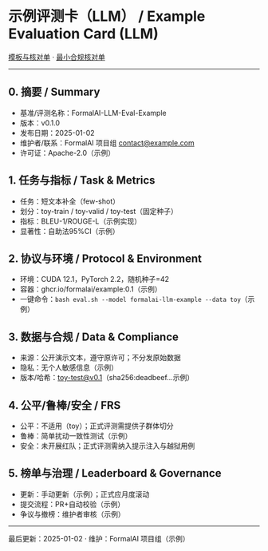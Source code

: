 # 示例评测卡（LLM） / Example Evaluation Card (LLM)

[模板与核对单](../../TEMPLATES_EVAL_CARD.md) · [最小合规核对单](../../STANDARDS_CHECKLISTS.md)

---

## 0. 摘要 / Summary

- 基准/评测名称：FormalAI-LLM-Eval-Example
- 版本：v0.1.0
- 发布日期：2025-01-02
- 维护者/联系：FormalAI 项目组 <contact@example.com>
- 许可证：Apache-2.0（示例）

## 1. 任务与指标 / Task & Metrics

- 任务：短文本补全（few-shot）
- 划分：toy-train / toy-valid / toy-test（固定种子）
- 指标：BLEU-1/ROUGE-L（示例实现）
- 显著性：自助法95%CI（示例）

## 2. 协议与环境 / Protocol & Environment

- 环境：CUDA 12.1，PyTorch 2.2，随机种子=42
- 容器：ghcr.io/formalai/example:0.1（示例）
- 一键命令：`bash eval.sh --model formalai-llm-example --data toy`（示例）

## 3. 数据与合规 / Data & Compliance

- 来源：公开演示文本，遵守原许可；不分发原始数据
- 隐私：无个人敏感信息（示例）
- 版本/哈希：toy-test@v0.1（sha256:deadbeef…示例）

## 4. 公平/鲁棒/安全 / FRS

- 公平：不适用（toy）；正式评测需提供子群体切分
- 鲁棒：简单扰动一致性测试（示例）
- 安全：未开展红队；正式评测需纳入提示注入与越狱用例

## 5. 榜单与治理 / Leaderboard & Governance

- 更新：手动更新（示例）；正式应月度滚动
- 提交流程：PR+自动校验（示例）
- 争议与撤榜：维护者审核（示例）

---

最后更新：2025-01-02  · 维护：FormalAI 项目组（示例）
